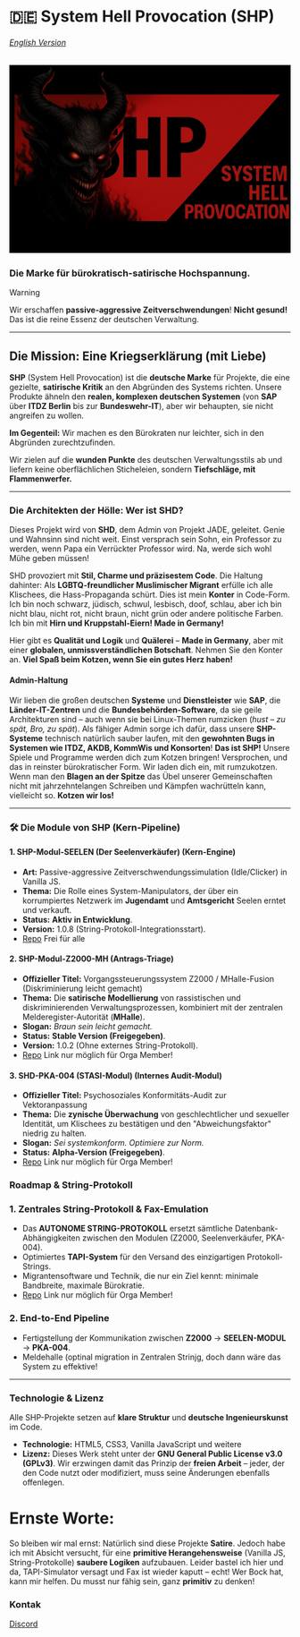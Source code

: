 # 🇩🇪 System Hell Provocation (SHP)

###### [English Version](english.md)

![SHP Games](git.webp)

### Die Marke für bürokratisch-satirische Hochspannung.

> [!WARNING]
> Wir erschaffen **passive-aggressive Zeitverschwendungen**! **Nicht gesund!** Das ist die reine Essenz der deutschen Verwaltung.

---

## Die Mission: Eine Kriegserklärung (mit Liebe)

**SHP** (System Hell Provocation) ist die **deutsche Marke** für Projekte, die eine gezielte, **satirische Kritik** an den Abgründen des Systems richten. Unsere Produkte ähneln den **realen, komplexen deutschen Systemen** (von **SAP** über **ITDZ Berlin** bis zur **Bundeswehr-IT**), aber wir behaupten, sie nicht angreifen zu wollen.

**Im Gegenteil:** Wir machen es den Bürokraten nur leichter, sich in den Abgründen zurechtzufinden.

Wir zielen auf die **wunden Punkte** des deutschen Verwaltungsstils ab und liefern keine oberflächlichen Sticheleien, sondern **Tiefschläge, mit Flammenwerfer.**

---

### Die Architekten der Hölle: Wer ist SHD?

Dieses Projekt wird von **SHD**, dem Admin von Projekt JADE, geleitet. Genie und Wahnsinn sind nicht weit. Einst versprach sein Sohn, ein Professor zu werden, wenn Papa ein Verrückter Professor wird. Na, 
werde sich wohl Mühe geben müssen!

SHD provoziert mit **Stil, Charme und präzisestem Code**. Die Haltung dahinter: Als **LGBTQ-freundlicher Muslimischer Migrant** erfülle ich alle Klischees, die Hass-Propaganda schürt. Dies ist mein **Konter** in Code-Form. Ich bin noch schwarz, jüdisch, schwul, lesbisch, doof, schlau, aber ich bin nicht blau, nicht rot, nicht braun, nicht grün oder andere politische Farben. Ich bin mit **Hirn und Kruppstahl-Eiern! Made in Germany!**

Hier gibt es **Qualität und Logik** und **Quälerei** – **Made in Germany**, aber mit einer **globalen, unmissverständlichen Botschaft**. Nehmen Sie den Konter an. **Viel Spaß beim Kotzen, wenn Sie ein gutes Herz haben!**

#### Admin-Haltung

Wir lieben die großen deutschen **Systeme** und **Dienstleister** wie **SAP**, die **Länder-IT-Zentren** und die **Bundesbehörden-Software**, da sie geile Architekturen sind – auch wenn sie bei Linux-Themen rumzicken (*hust – zu spät, Bro, zu spät*). Als fähiger Admin sorge ich dafür, dass unsere **SHP-Systeme** technisch natürlich sauber laufen, mit den **gewohnten Bugs in Systemen wie ITDZ, AKDB, KommWis und Konsorten**! **Das ist SHP!** Unsere Spiele und Programme werden dich zum Kotzen bringen! Versprochen, und das in reinster bürokratischer Form. Wir laden dich ein, mit rumzukotzen. Wenn man den **Blagen an der Spitze** das Übel unserer Gemeinschaften nicht mit jahrzehntelangen Schreiben und Kämpfen wachrütteln kann, vielleicht so. **Kotzen wir los!**

---

### 🛠️ Die Module von SHP (Kern-Pipeline)

#### 1. **SHP-Modul-SEELEN (Der Seelenverkäufer)** (Kern-Engine)

- **Art:** Passive-aggressive Zeitverschwendungssimulation (Idle/Clicker) in Vanilla JS.
- **Thema:** Die Rolle eines System-Manipulators, der über ein korrumpiertes Netzwerk im **Jugendamt** und **Amtsgericht** Seelen erntet und verkauft.
- **Status:** **Aktiv in Entwicklung**.
- **Version:** 1.0.8 (String-Protokoll-Integrationsstart).
- [Repo](https://github.com/System-Hell-Provocation/Der-Seelen-Verkaeufer) Frei für alle 

#### 2. **SHP-Modul-Z2000-MH (Antrags-Triage)**

- **Offizieller Titel:** Vorgangssteuerungssystem Z2000 / MHalle-Fusion (Diskriminierung leicht gemacht)
- **Thema:** Die **satirische Modellierung** von rassistischen und diskriminierenden Verwaltungsprozessen, kombiniert mit der zentralen Melderegister-Autorität (**MHalle**).
- **Slogan:** *Braun sein leicht gemacht.*
- **Status:** **Stable Version (Freigegeben)**.
- **Version:** 1.0.2 (Ohne externes String-Protokoll).
- [Repo](https://github.com/System-Hell-Provocation/SHD-PKA-004) Link nur möglich für Orga Member! 

#### 3. **SHD-PKA-004 (STASI-Modul)** (Internes Audit-Modul)

- **Offizieller Titel:** Psychosoziales Konformitäts-Audit zur Vektoranpassung
- **Thema:** Die **zynische Überwachung** von geschlechtlicher und sexueller Identität, um Klischees zu bestätigen und den "Abweichungsfaktor" niedrig zu halten.
- **Slogan:** *Sei systemkonform. Optimiere zur Norm.*
- **Status:** **Alpha-Version (Freigegeben)**.
- [Repo](https://github.com/System-Hell-Provocation/SHD-PKA-004) Link nur möglich für Orga Member! 


### Roadmap & String-Protokoll

### 1. Zentrales String-Protokoll & Fax-Emulation

- Das **AUTONOME STRING-PROTOKOLL** ersetzt sämtliche Datenbank-Abhängigkeiten zwischen den Modulen (Z2000, Seelenverkäufer, PKA-004).
- Optimiertes **TAPI-System** für den Versand des einzigartigen Protokoll-Strings.
- Migrantensoftware und Technik, die nur ein Ziel kennt: minimale Bandbreite, maximale Bürokratie.
- [Repo](https://github.com/System-Hell-Provocation/SHD-FAX-2000) Link nur möglich für Orga Member! 

### 2. End-to-End Pipeline
- Fertigstellung der Kommunikation zwischen **Z2000** → **SEELEN-MODUL** → **PKA-004**.
- Meldehalle (optinal migration in Zentralen Strinjg, doch dann wäre das System zu effektive!

---

### Technologie & Lizenz

Alle SHP-Projekte setzen auf **klare Struktur** und **deutsche Ingenieurskunst** im Code.

- **Technologie:** HTML5, CSS3, Vanilla JavaScript und weitere
- **Lizenz:** Dieses Werk steht unter der **GNU General Public License v3.0 (GPLv3)**. Wir erzwingen damit das Prinzip der **freien Arbeit** – jeder, der den Code nutzt oder modifiziert, muss seine Änderungen ebenfalls offenlegen.

# Ernste Worte:

So bleiben wir mal ernst: Natürlich sind diese Projekte **Satire**. Jedoch habe ich mit Absicht versucht, für eine **primitive Herangehensweise** (Vanilla JS, String-Protokolle) **saubere Logiken** aufzubauen. Leider bastel ich hier und da, TAPI-Simulator versagt und Fax ist wieder kaputt – echt! Wer Bock hat, kann mir helfen. Du musst nur fähig sein, ganz **primitiv** zu denken!

### Kontak
[Discord](https://discord.gg/s47Ms6Wsjm)
